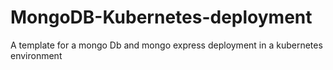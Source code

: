 # MongoDB-Kubernetes-deployment
A template for a mongo Db and mongo express deployment in a kubernetes environment
